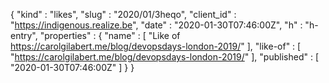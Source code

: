 {
  "kind" : "likes",
  "slug" : "2020/01/3heqo",
  "client_id" : "https://indigenous.realize.be",
  "date" : "2020-01-30T07:46:00Z",
  "h" : "h-entry",
  "properties" : {
    "name" : [ "Like of https://carolgilabert.me/blog/devopsdays-london-2019/" ],
    "like-of" : [ "https://carolgilabert.me/blog/devopsdays-london-2019/" ],
    "published" : [ "2020-01-30T07:46:00Z" ]
  }
}
